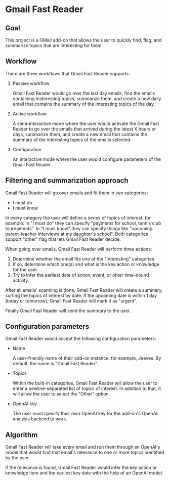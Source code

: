 # Gmail Fast Reader

## Goal

This project is a GMail add-on that allows the user to quickly find, flag, and 
summarize topics that are interesting for them.

## Workflow

There are three workflows that Gmail Fast Reader supports:

1. Passive workflow
   
   Gmail Fast Reader would go over the last day emails, find the emails 
   containing insteresting topics, summarize them, and create a new daily email
   that contains the summary of the interesting topics of the day.

2. Active workflow

   A semi-interactive mode where the user would activate the Gmail Fast Reader 
   to go over the emails that arrived during the latest X hours or days, 
   summarize them, and create a new email that contains the summary of the 
   interesting topics of the emails selected.

3. Configuration

   An interactive mode where the user would configure parameters of the 
   Gmail Fast Reader.

## Filtering and summarization approach

Gmail Fast Reader will go over emails and fit them in two categories:

- I must do
- I must know

In every category the user will define a series of topics of interest, 
for example: In "I must do" they can specify "payments for school, tennis club
tournaments". In "I must know" they can specify things like "upcoming 
parent-teacher interviews at my daughter's school". Both categories support 
"other" flag that lets Gmail Fast Reader decide.

When going over emails, Gmail Fast Reader will perform three actions:

1. Determine whether the email fits one of the "interesting" categories.
2. If so, determine which one(s) and what is the key action or knowledge for 
   the user.
3. Try to infer the earliest date of action, event, or other time-bound 
   activity.

After all emails' scanning is done, Gmail Fast Reader will create a summary,
sorting the topics of interest by date. If the upcoming date is within 1 day 
(today or tomorrow), Gmail Fast Reader will mark it as "urgent".

Finally Gmail Fast Reader will send the summary to the user.

## Configuration parameters

Gmail Fast Reader would accept the following configuration parameters:

- Name

  A user-friendly name of their add-on instance, for example, Jeeves. 
  By default, the name is "Gmail Fast Reader".

- Topics

  Within the built-in categories, Gmail Fast Reader will allow the user to 
  enter a newline-separated list of topics of interest. In addition to that, it
  will allow the user to select the "Other" option.

- OpenAI key

  The user must specify their own OpenAI key for the add-on's OpenAI analysis
  backend to work.

## Algorithm

Gmail Fast Reader will take every email and run them through an OpenAI's 
model that would find that email's relevance to one or more topics identified 
by the user.

If the relevance is found, Gmail Fast Reader would infer the key action or 
knowledge item and the earliest key date with the help of an OpenAI model.


